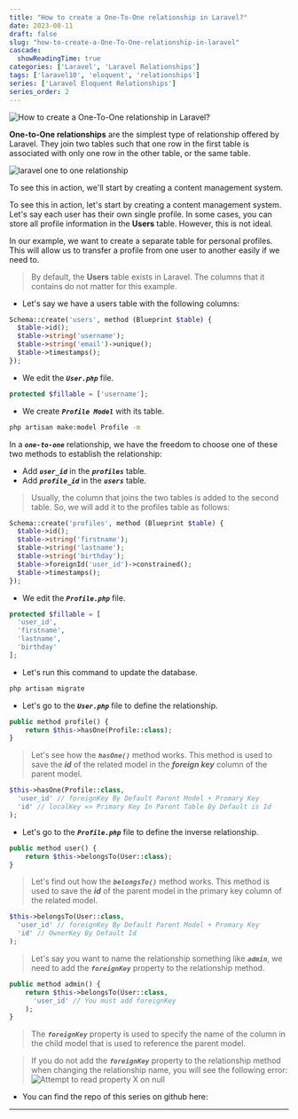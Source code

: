 ```yaml
---
title: "How to create a One-To-One relationship in Laravel?"
date: 2023-08-11
draft: false
slug: "how-to-create-a-One-To-One-relationship-in-laravel"
cascade:
  showReadingTime: true
categories: ['Laravel', 'Laravel Relationships']
tags: ['laravel10', 'eloquent', 'relationships']
series: ['Laravel Eloquent Relationships']
series_order: 2
---
```

![How to create a One-To-One relationship in Laravel?](/blog/img/blog/laravel-eloquent-one-to-one-relationship-ultimate-guide-2023/en/how-to-create-a-One-To-One-relationship-in-laravel.png "How to create a One-To-One relationship in Laravel?")

__One-to-One relationships__ are the simplest type of relationship offered by Laravel. They join two tables such that one row in the first table is associated with only one row in the other table, or the same table.

![laravel one to one relationship](/blog/img/blog/laravel-eloquent-one-to-one-relationship-ultimate-guide-2023/laravel-eloquent-one-to-one-relationship-ultimate-guide-2023.png "laravel one to one relationship")

To see this in action, we'll start by creating a content management system.

To see this in action, let's start by creating a content management system. Let's say each user has their own single profile. In some cases, you can store all profile information in the **Users** table. However, this is not ideal.

In our example, we want to create a separate table for personal profiles. This will allow us to transfer a profile from one user to another easily if we need to.


> By default, the **Users** table exists in Laravel. The columns that it contains do not matter for this example.

* Let's say we have a users table with the following columns:
```PHP
Schema::create('users', method (Blueprint $table) {
  $table->id();
  $table->string('username');
  $table->string('email')->unique();
  $table->timestamps();
});
```

* We edit the ***`User.php`*** file.
```PHP
protected $fillable = ['username'];
```

* We create ***`Profile Model`*** with its table.
```bash
php artisan make:model Profile -m
```

In a ***`one-to-one`*** relationship, we have the freedom to choose one of these two methods to establish the relationship:

* Add ***`user_id`*** in the ***`profiles`*** table.
* Add ***`profile_id`*** in the ***`users`*** table.

> Usually, the column that joins the two tables is added to the second table. So, we will add it to the profiles table as follows:
```PHP {hl_lines=["6"]} 
Schema::create('profiles', method (Blueprint $table) {
  $table->id();
  $table->string('firstname');
  $table->string('lastname');
  $table->string('birthday');
  $table->foreignId('user_id')->constrained();
  $table->timestamps();
});
```

* We edit the ***`Profile.php`*** file.
```PHP
protected $fillable = [
  'user_id',
  'firstname',
  'lastname',
  'birthday'
];
```

* Let's run this command to update the database.
```bash
php artisan migrate
```

* Let's go to the ***`User.php`*** file to define the relationship.
```PHP
public method profile() {
    return $this->hasOne(Profile::class);
}
```

> Let's see how the ***`hasOne()`*** method works.
> This method is used to save the ***id*** of the related model in the ***foreign key*** column of the parent model.
```PHP
$this->hasOne(Profile::class,
  'user_id' // foreignKey By Default Parent Model + Promary Key
  'id' // localKey => Primary Key In Parent Table By Default is Id
);
```

* Let's go to the ***`Profile.php`*** file to define the inverse relationship.
```PHP
public method user() {
    return $this->belongsTo(User::class);
}
```

> Let's find out how the ***`belongsTo()`*** method works.
> This method is used to save the ***id*** of the parent model in the primary key column of the related model.
```PHP
$this->belongsTo(User::class,
  'user_id' // foreignKey By Default Parent Model + Promary Key
  'id' // OwnerKey By Default Id
);
```

> Let's say you want to name the relationship something like ***`admin`***, we need to add the ***`foreignKey`*** property to the relationship method.
```PHP
public method admin() {
    return $this->belongsTo(User::class, 
      'user_id' // You must add foreignKey
    );
}
```

> The ***`foreignKey`*** property is used to specify the name of the column in the child model that is used to reference the parent model.

> If you do not add the ***`foreignKey`*** property to the relationship method when changing the relationship name, you will see the following error:
![Attempt to read property X on null](/blog/img/blog/laravel-eloquent-one-to-one-relationship-ultimate-guide-2023/Attempt-to-read-property-X-on-null.png "Attempt to read property X on null")

- You can find the repo of this series on github here:
---